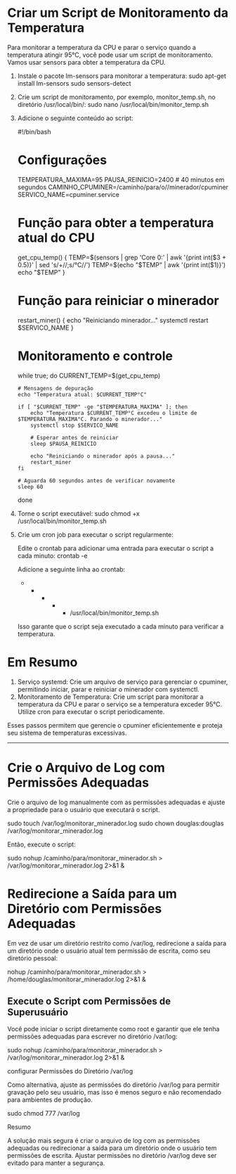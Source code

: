 # Criar um Script de Monitoramento da Temperatura

Para monitorar a temperatura da CPU e parar o serviço quando a temperatura atingir 95°C, você pode usar um script de monitoramento. Vamos usar sensors para obter a temperatura da CPU.

1.	Instale o pacote lm-sensors para monitorar a temperatura:
        sudo apt-get install lm-sensors
        sudo sensors-detect
2.	Crie um script de monitoramento, por exemplo, monitor_temp.sh, no diretório /usr/local/bin/:
        sudo nano /usr/local/bin/monitor_temp.sh

3.	Adicione o seguinte conteúdo ao script:
   
    #!/bin/bash

    # Configurações
    TEMPERATURA_MAXIMA=95
    PAUSA_REINICIO=2400  # 40 minutos em segundos
    CAMINHO_CPUMINER=/caminho/para/o//minerador/cpuminer
    SERVICO_NAME=cpuminer.service

    # Função para obter a temperatura atual do CPU
    get_cpu_temp() {
        TEMP=$(sensors | grep 'Core 0:' | awk '{print int($3 + 0.5)}' | sed 's/+//;s/°C//')
        TEMP=$(echo "$TEMP" | awk '{print int($1)}')
        echo "$TEMP"
    }

    # Função para reiniciar o minerador
    restart_miner() {
        echo "Reiniciando minerador..."
        systemctl restart $SERVICO_NAME
    }

    # Monitoramento e controle
    while true; do
        CURRENT_TEMP=$(get_cpu_temp)

        # Mensagens de depuração
        echo "Temperatura atual: $CURRENT_TEMP°C"

        if [ "$CURRENT_TEMP" -ge "$TEMPERATURA_MAXIMA" ]; then
            echo "Temperatura $CURRENT_TEMP°C excedeu o limite de $TEMPERATURA_MAXIMA°C. Parando o minerador..."
            systemctl stop $SERVICO_NAME

            # Esperar antes de reiniciar
            sleep $PAUSA_REINICIO

            echo "Reiniciando o minerador após a pausa..."
            restart_miner
        fi

        # Aguarda 60 segundos antes de verificar novamente
        sleep 60
    done

4.	Torne o script executável:
        sudo chmod +x /usr/local/bin/monitor_temp.sh

5.	Crie um cron job para executar o script regularmente:
    
    Edite o crontab para adicionar uma entrada para executar o script a cada minuto:
    crontab -e
    
    Adicione a seguinte linha ao crontab:
    * * * * * /usr/local/bin/monitor_temp.sh

    Isso garante que o script seja executado a cada minuto para verificar a temperatura.

# Em Resumo

1. Serviço systemd: Crie um arquivo de serviço para gerenciar o cpuminer, permitindo iniciar, parar e reiniciar o minerador com systemctl.
2. Monitoramento de Temperatura: Crie um script para monitorar a temperatura da CPU e parar o serviço se a temperatura exceder 95°C. Utilize cron para executar o script periodicamente.

Esses passos permitem que gerencie o cpuminer eficientemente e proteja seu sistema de temperaturas excessivas.

-----------------------------------------------------------------

# Crie o Arquivo de Log com Permissões Adequadas

Crie o arquivo de log manualmente com as permissões adequadas e ajuste a propriedade para o usuário que executará o script.

sudo touch /var/log/monitorar_minerador.log
sudo chown douglas:douglas /var/log/monitorar_minerador.log

Então, execute o script:

sudo nohup /caminho/para/monitorar_minerador.sh > /var/log/monitorar_minerador.log 2>&1 &

# Redirecione a Saída para um Diretório com Permissões Adequadas

Em vez de usar um diretório restrito como /var/log, redirecione a saída para um diretório onde o usuário atual tem permissão de escrita, como seu diretório pessoal:

nohup /caminho/para/monitorar_minerador.sh > /home/douglas/monitorar_minerador.log 2>&1 &

## Execute o Script com Permissões de Superusuário
Você pode iniciar o script diretamente como root e garantir que ele tenha permissões adequadas para escrever no diretório /var/log:

sudo nohup /caminho/para/monitorar_minerador.sh > /var/log/monitorar_minerador.log 2>&1 &

configurar Permissões do Diretório /var/log

Como alternativa, ajuste as permissões do diretório /var/log para permitir gravação pelo seu usuário, mas isso é menos seguro e não recomendado para ambientes de produção.

sudo chmod 777 /var/log

Resumo

A solução mais segura é criar o arquivo de log com as permissões adequadas ou redirecionar a saída para um diretório onde o usuário tem permissões de escrita. Ajustar permissões no diretório /var/log deve ser evitado para manter a segurança.
